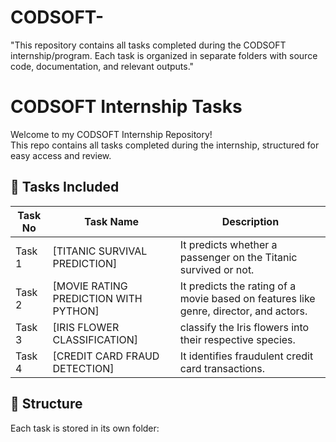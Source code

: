 # CODSOFT-
"This repository contains all tasks completed during the CODSOFT internship/program. Each task is organized in separate folders with source code, documentation, and relevant outputs."
# CODSOFT Internship Tasks

Welcome to my CODSOFT Internship Repository!  
This repo contains all tasks completed during the internship, structured for easy access and review.

## 📁 Tasks Included

| Task No | Task Name             | Description |
|--------|------------------------|-------------|
| Task 1 | [TITANIC SURVIVAL PREDICTION]           | It predicts whether a passenger on the Titanic survived or not. |
| Task 2 | [MOVIE RATING PREDICTION WITH PYTHON]           | It predicts the rating of a movie based on features like genre, director, and actors. |
| Task 3 | [IRIS FLOWER CLASSIFICATION]           | classify the Iris flowers into their respective species.|
| Task 4 | [CREDIT CARD FRAUD DETECTION]          | It  identifies fraudulent credit card transactions. |
## 📌 Structure

Each task is stored in its own folder:
